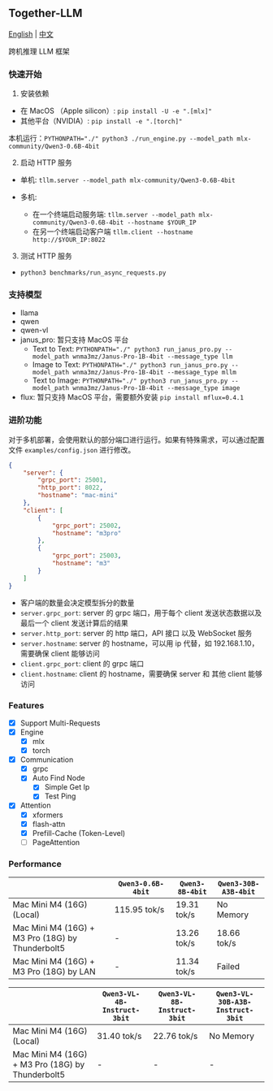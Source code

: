 ## Together-LLM

[English](README_EN.md) | [中文](README.md) 

跨机推理 LLM 框架

### 快速开始

1. 安装依赖

- 在 MacOS （Apple silicon）:  `pip install -U -e ".[mlx]"`
- 其他平台（NVIDIA）: `pip install -e ".[torch]"`

本机运行：`PYTHONPATH="./" python3 ./run_engine.py --model_path mlx-community/Qwen3-0.6B-4bit`

2. 启动 HTTP 服务

- 单机: `tllm.server --model_path mlx-community/Qwen3-0.6B-4bit`

- 多机:
  - 在一个终端启动服务端: `tllm.server --model_path mlx-community/Qwen3-0.6B-4bit --hostname $YOUR_IP`
  - 在另一个终端启动客户端 `tllm.client --hostname http://$YOUR_IP:8022`

3. 测试 HTTP 服务

- `python3 benchmarks/run_async_requests.py`

### 支持模型

- llama
- qwen
- qwen-vl
- janus_pro: 暂只支持 MacOS 平台
  - Text to Text: `PYTHONPATH="./" python3 run_janus_pro.py --model_path wnma3mz/Janus-Pro-1B-4bit --message_type llm`
  - Image to Text: `PYTHONPATH="./" python3 run_janus_pro.py --model_path wnma3mz/Janus-Pro-1B-4bit --message_type mllm`
  - Text to Image: `PYTHONPATH="./" python3 run_janus_pro.py --model_path wnma3mz/Janus-Pro-1B-4bit --message_type image`
- flux: 暂只支持 MacOS 平台，需要额外安装 `pip install mflux=0.4.1`


### 进阶功能

对于多机部署，会使用默认的部分端口进行运行。如果有特殊需求，可以通过配置文件 `examples/config.json` 进行修改。

```json
{
    "server": {
        "grpc_port": 25001,
        "http_port": 8022,
        "hostname": "mac-mini"
    },
    "client": [
        {
            "grpc_port": 25002,
            "hostname": "m3pro"
        },
        {
            "grpc_port": 25003,
            "hostname": "m3"
        }
    ]
}
```

- 客户端的数量会决定模型拆分的数量
- `server.grpc_port`: server 的 grpc 端口，用于每个 client 发送状态数据以及最后一个 client 发送计算后的结果
- `server.http_port`: server 的 http 端口，API 接口 以及 WebSocket 服务
- `server.hostname`: server 的 hostname，可以用 ip 代替，如 192.168.1.10，需要确保 client 能够访问
- `client.grpc_port`: client 的 grpc 端口
- `client.hostname`: client 的 hostname，需要确保 server 和 其他 client 能够访问

### Features

- [X] Support Multi-Requests
- [X] Engine
  - [X] mlx
  - [X] torch
- [X] Communication
  - [X] grpc
  - [X] Auto Find Node
    - [X] Simple Get Ip
    - [X] Test Ping
- [X] Attention
  - [X] xformers
  - [X] flash-attn
  - [X] Prefill-Cache (Token-Level)
  - [ ] PageAttention

### Performance

|                                                  | `Qwen3-0.6B-4bit` | `Qwen3-8B-4bit` | `Qwen3-30B-A3B-4bit` |
| ------------------------------------------------ | ------------------| ----------------| ---------------------|
| Mac Mini M4 (16G) (Local)                        | 115.95 tok/s      | 19.31 tok/s     | No Memory            |
| Mac Mini M4 (16G) + M3 Pro (18G) by Thunderbolt5 | -                 | 13.26 tok/s     | 18.66 tok/s          |
| Mac Mini M4 (16G) + M3 Pro (18G) by LAN          | -                 | 11.34 tok/s     | Failed               |

|                                                  | `Qwen3-VL-4B-Instruct-3bit` | `Qwen3-VL-8B-Instruct-3bit` | `Qwen3-VL-30B-A3B-Instruct-3bit`|
| ------------------------------------------------ | ------------------| ----------------| ---------------------|
| Mac Mini M4 (16G) (Local)                        | 31.40 tok/s      | 22.76 tok/s     | No Memory           |
| Mac Mini M4 (16G) + M3 Pro (18G) by Thunderbolt5 | -      | -     | -          |
